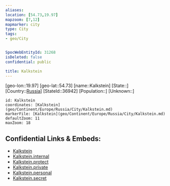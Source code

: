 ```yaml
---
aliases: 
location: [54.73,19.97]
mapzoom: [7,12] 
mapmarker: city 
type: City
tags:
- geo/City


SpocWebEntityId: 31268
isDeleted: false
confidential: public

title: Kalkstein
---
```

[geo-lon::19.97]
[geo-lat::54.73]
[name::Kalkstein]
[State::]
[Country::[Russia](geo/Continent/Europe/Russia.md)]
[StateId::36942]
[Population::]
[Unknown::]


```leaflet
id: Kalkstein
coordinates: [Kalkstein](geo/Continent/Europe/Russia/City/Kalkstein.md)
markerFile: [Kalkstein](geo/Continent/Europe/Russia/City/Kalkstein.md)
defaultZoom: 11 
maxZoom: 18
```


## Confidential Links & Embeds: 
- [Kalkstein](../../../../../../_public/geo/Continent/Europe/Russia/City/Kalkstein.md) 
- [Kalkstein.internal](../../../../../../_internal/geo/Continent/Europe/Russia/City/Kalkstein.internal.md) 
- [Kalkstein.protect](../../../../../../_protect/geo/Continent/Europe/Russia/City/Kalkstein.protect.md) 
- [Kalkstein.private](../../../../../../_private/geo/Continent/Europe/Russia/City/Kalkstein.private.md) 
- [Kalkstein.personal](../../../../../../_personal/geo/Continent/Europe/Russia/City/Kalkstein.personal.md) 
- [Kalkstein.secret](../../../../../../_secret/geo/Continent/Europe/Russia/City/Kalkstein.secret.md) 
